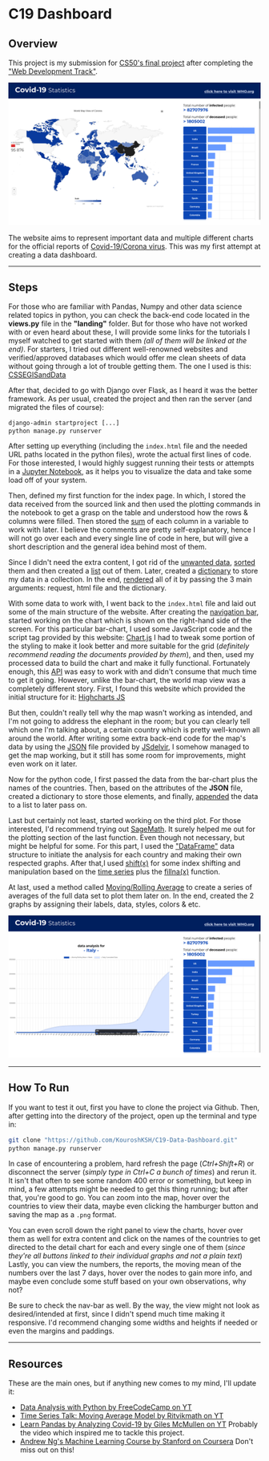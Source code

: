 # C19 Dashboard
## Overview
This project is my submission for [CS50's final project](https://cs50.harvard.edu/x/2020/project/) after completing the ["Web Development Track"](https://cs50.harvard.edu/x/2020/tracks/web/).

![](/screenshots/LandingPageMapCountryInfo.png)

The website aims to represent important data and multiple different charts for the official reports of [Covid-19/Corona virus](https://en.wikipedia.org/wiki/Coronavirus_disease_2019). This was my first attempt at creating a data dashboard.

---

## Steps
For those who are familiar with Pandas, Numpy and other data science related topics in python, you can check the back-end code located in the **views.py** file in the **"landing"** folder. But for those who have not worked with or even heard about these, I will provide some links for the tutorials I myself watched to get started with them *(all of them will be linked at the end)*. For starters, I tried out different well-renowned websites and verified/approved databases which would offer me clean sheets of data without going through a lot of trouble getting them. The one I used is this:
[CSSEGISandData](https://raw.githubusercontent.com/CSSEGISandData/COVID-19/master/csse_covid_19_data/csse_covid_19_time_series/time_series_covid19_confirmed_global.csv)

After that, decided to go with Django over Flask, as I heard it was the better framework. As per usual, created the project and then ran the server (and migrated the files of course):

```
django-admin startproject [...]
python manage.py runserver
```

After setting up everything (including the `index.html` file and the needed URL paths located in the python files), wrote the actual first lines of code. For those interested, I would highly suggest running their tests or attempts in a [Jupyter Notebook](https://jupyter.org/), as it helps you to visualize the data and take some load off of your system.

Then, defined my first function for the index page. In which, I stored the data received from the sourced link and then used the plotting commands in the notebook to get a grasp on the table and understood how the rows & columns were filled.
Then stored the [sum](https://www.w3schools.com/python/ref_func_sum.asp) of each column in a variable to work with later. I believe the comments are pretty self-explanatory, hence I will not go over each and every single line of code in here, but will give a short description and  the general idea behind most of them.

Since I didn't need the extra content, I got rid of the [unwanted data](https://www.geeksforgeeks.org/python-pandas-dataframe-reset_index/), [sorted](https://pandas.pydata.org/pandas-docs/stable/reference/api/pandas.DataFrame.sort_values.html) them and then created a [list](https://www.geeksforgeeks.org/python-pandas-series-tolist/) out of them.
Later, created a [dictionary](https://www.w3schools.com/python/python_dictionaries.asp) to store my data in a collection. In the end, [rendered](https://www.geeksforgeeks.org/render-a-html-template-as-response-django-views/) all of it by passing the 3 main arguments: request, html file and the dictionary.

With some data to work with, I went back to the `index.html` file and laid out some of the main structure of the website. After creating the [navigation bar](https://www.w3schools.com/Css/css_navbar.asp), started working on the chart which is shown on the right-hand side of the screen. For this particular bar-chart, I used some JavaScript code and the script tag provided by this website: [Chart.js](https://www.chartjs.org/)
I had to tweak some portion of the styling to make it look better and more suitable for the grid (*definitely recommend reading the documents provided by them*), and then, used my processed data to build the chart and make it fully functional. Fortunately enough, this [API](https://en.wikipedia.org/wiki/API) was easy to work with and didn't consume that much time to get it going. However, unlike the bar-chart, the world map view was a completely different story. First, I found this website which provided the initial structure for it: [Highcharts JS](https://www.highcharts.com)

But then, couldn't really tell why the map wasn't working as intended, and I'm not going to address the elephant in the room; but you can clearly tell which one I'm talking about, a certain country which is pretty well-known all around the world. After writing some extra back-end code for the map's data by using the [JSON](https://json.org) file provided by [JSdelvir](https://cdn.jsdelivr.net/gh/highcharts/highcharts@v7.0.0/samples/data/world-population-density.json), I somehow managed to get the map working, but it still has some room for improvements, might even work on it later.

Now for the python code, I first passed the data from the bar-chart plus the names of the countries. Then, based on the attributes of the **JSON** file, created a dictionary to store those elements, and finally, [appended](https://www.tutorialspoint.com/python/list_append.htm) the data to a list to later pass on.

Last but certainly not least, started working on the third plot. For those interested, I'd recommend trying out [SageMath](https://www.sagemath.org/). It surely helped me out for the plotting section of the last function. Even though not necessary, but might be helpful for some. For this part, I used the ["DataFrame"](https://pandas.pydata.org/pandas-docs/stable/reference/api/pandas.DataFrame.html) data structure to initiate the analysis for each country and making their own respected graphs. After that,I  used [shift(x)](https://pandas.pydata.org/pandas-docs/stable/reference/api/pandas.DataFrame.shift.html) for some index shifting and manipulation based on the [time series](https://pandas.pydata.org/pandas-docs/stable/user_guide/timeseries.html) plus the [fillna(x)](https://pandas.pydata.org/pandas-docs/stable/reference/api/pandas.DataFrame.fillna.html) function.

At last, used a method called [Moving/Rolling Average](https://pandas.pydata.org/pandas-docs/stable/reference/api/pandas.DataFrame.rolling.html) to create a series of averages of the full data set to plot them later on. In the end, created the 2 graphs by assigning their labels, data, styles, colors & etc.


![](/screenshots/AnalysisPageEachCountry.png)

---

## How To Run
If you want to test it out, first you have to clone the project via Github. Then, after getting into the directory of the project, open up the terminal and type in:

```bash
git clone "https://github.com/KouroshKSH/C19-Data-Dashboard.git"
python manage.py runserver
```

In case of encountering a problem, hard refresh the page (*Ctrl+Shift+R*) or disconnect the server (*simply type in Ctrl+C a bunch of times*) and rerun it. It isn't that often to see some random 400 error or something, but keep in mind, a few attempts might be needed to get this thing running; but after that, you're good to go. You can zoom into the map, hover over the countries to view their data, maybe even clicking the hamburger button and saving the map as a `.png` format.

You can even scroll down the right panel to view the charts, hover over them as well for extra content and click on the names of the countries to get directed to the detail chart for each and every single one of them (*since they're all buttons linked to their individual graphs and not a plain text*)
Lastly, you can view the numbers, the reports, the moving mean of the numbers over the last 7 days, hover over the nodes to gain more info, and maybe even conclude some stuff based on your own observations, why not?

Be sure to check the nav-bar as well. By the way, the view might not look as desired/intended at first, since I didn't spend much time making it responsive. I'd recommend changing some widths and heights if needed or even the margins and paddings.

---

## Resources
These are the main ones, but if anything new comes to my mind, I'll update it:
* [Data Analysis with Python by FreeCodeCamp on YT](https://youtu.be/r-uOLxNrNk8)
* [Time Series Talk: Moving Average Model by Ritvikmath on YT](https://youtu.be/voryLhxiPzE)
* [Learn Pandas by Analyzing Covid-19 by Giles McMullen on YT](https://youtu.be/MYU9W34dZh0) Probably the video which inspired me to tackle this project.
* [Andrew Ng's Machine Learning Course by Stanford on Coursera](https://www.coursera.org/learn/machine-learning) Don't miss out on this!
